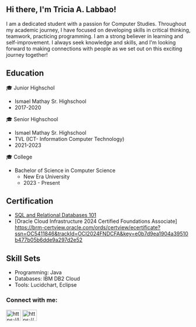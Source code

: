 ## Hi there, I'm Tricia A. Labbao! 
I am a dedicated student with a passion for Computer Studies. Throughout my academic journey, I have focused on developing skills in critical thinking, teamwork, practicing programming.
I am a strong believer in learning and self-improvement. I always seek knowledge and skills, and I'm looking forward to making connections with people as we set out on this exciting journey together!

## Education
🎓 Junior Highschol
  - Ismael Mathay Sr. Highschool
  - 2017-2020

🎓 Senior Highschool
  - Ismael Mathay Sr. Highschool
  - TVL (ICT- Information Computer Technology)
  - 2021-2023

🎓 College
- Bachelor of Science in Computer Science
  - New Era University
  - 2023 - Present

## Certification

- [SQL and Relational Databases 101](https://courses.cognitiveclass.ai/certificates/1e3aff14febd4f159f418aec126aba32)
-  [Oracle Cloud Infrastructure 2024 Certified Foundations Associate] https://brm-certview.oracle.com/ords/certview/ecertificate?ssn=OC5411846&trackId=OCI2024FNDCFA&key=e0b7d9ea1904a39510b477b05b6dde9a297d2e52

## Skill Sets
- Programming: Java
- Databases: IBM DB2 Cloud
- Tools: Lucidchart, Eclipse

<h3 align="left">Connect with me:</h3>
<p align="left">
<a href="https://linkedin.com/in/https://l.facebook.com/l.php?u=https%3a%2f%2fwww.linkedin.com%2fin%2ftricia-labbao-b11958329%3ffbclid%3diwzxh0bgnhzw0cmtaaar19mqyxkfivc45dwzr4s0ex8kvmubatqomolyschj9u6ctntio1lnzpm7u_aem_tknt9mxztqmepuvvrryqxq&h=at2jc0elaxucqzktinnnzewfcmhp_1l6skzq4xrkvhphbf021us41w7e2xv5qogxay8opndnsbxqda5gtnr0ril0dfj8vencu86jtooieglne3jfggefyoi13te7iijvu5e6ow" target="blank"><img align="center" src="https://raw.githubusercontent.com/rahuldkjain/github-profile-readme-generator/master/src/images/icons/Social/linked-in-alt.svg" alt="https://l.facebook.com/l.php?u=https%3a%2f%2fwww.linkedin.com%2fin%2ftricia-labbao-b11958329%3ffbclid%3diwzxh0bgnhzw0cmtaaar19mqyxkfivc45dwzr4s0ex8kvmubatqomolyschj9u6ctntio1lnzpm7u_aem_tknt9mxztqmepuvvrryqxq&h=at2jc0elaxucqzktinnnzewfcmhp_1l6skzq4xrkvhphbf021us41w7e2xv5qogxay8opndnsbxqda5gtnr0ril0dfj8vencu86jtooieglne3jfggefyoi13te7iijvu5e6ow" height="30" width="40" /></a>
<a href="https://fb.com/https://www.facebook.com/profile.php?id=100006802184765&mibextid=lqqj4d" target="blank"><img align="center" src="https://raw.githubusercontent.com/rahuldkjain/github-profile-readme-generator/master/src/images/icons/Social/facebook.svg" alt="https://www.facebook.com/profile.php?id=100006802184765&mibextid=lqqj4d" height="30" width="40" /></a>
</p>

